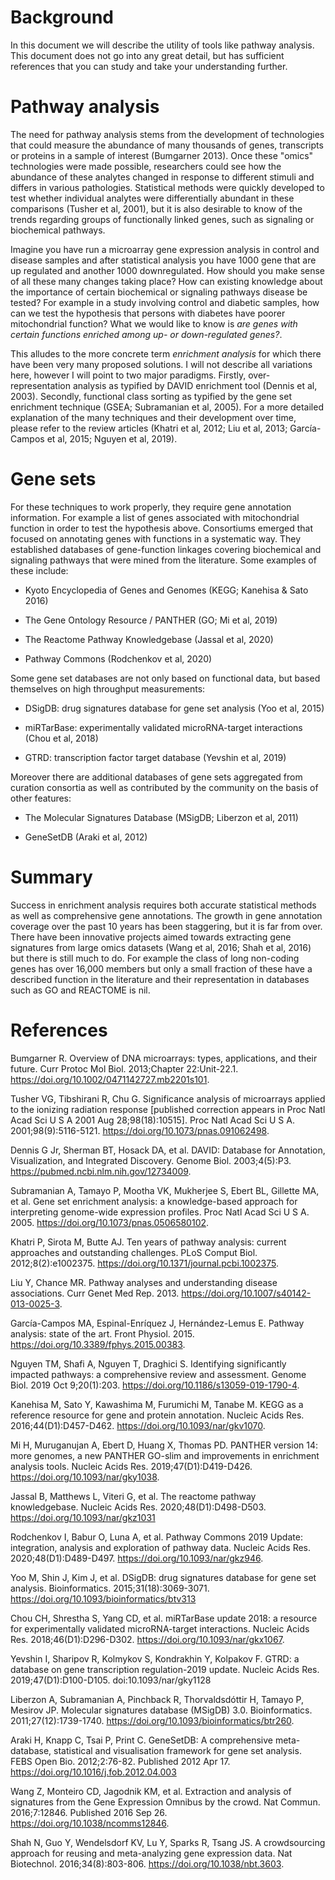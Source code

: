 # Background

In this document we will describe the utility of tools like pathway analysis.
This document does not go into any great detail, but has sufficient references that you can study and take your understanding further.

# Pathway analysis

The need for pathway analysis stems from the development of technologies that could measure the abundance of many thousands of genes, transcripts or proteins in a sample of interest (Bumgarner 2013).
Once these "omics" technologies were made possible, researchers could see how the abundance of these analytes changed in response to different stimuli and differs in various pathologies.
Statistical methods were quickly developed to test whether individual analytes were differentially abundant in these comparisons (Tusher et al, 2001), but it is also desirable to know of the trends regarding groups of functionally linked genes, such as signaling or biochemical pathways.

Imagine you have run a microarray gene expression analysis in control and disease samples and after statistical analysis you have 1000 gene that are up regulated and another 1000 downregulated. How should you make sense of all these many changes taking place? How can existing knowledge about the importance of certain biochemical or signaling pathways disease be tested? 
For example in a study involving control and diabetic samples, how can we test the hypothesis that persons with diabetes have poorer mitochondrial function?
What we would like to know is _are genes with certain functions enriched among up- or down-regulated genes?_.

This alludes to the more concrete term _enrichment analysis_ for which there have been very many proposed solutions.
I will not describe all variations here, however I will point to two major paradigms. 
Firstly, over-representation analysis as typified by DAVID enrichment tool (Dennis et al, 2003).
Secondly, functional class sorting as typified by the gene set enrichment technique (GSEA; Subramanian et al, 2005).
For a more detailed explanation of the many techniques and their development over time, please refer to the review articles (Khatri et al, 2012; Liu et al, 2013; García-Campos et al, 2015; Nguyen et al, 2019).

# Gene sets

For these techniques to work properly, they require gene annotation information.
For example a list of genes associated with mitochondrial function in order to test the hypothesis above.
Consortiums emerged that focused on annotating genes with functions in a systematic way. 
They established databases of gene-function linkages covering biochemical and signaling pathways that were mined from the literature.
Some examples of these include:

* Kyoto Encyclopedia of Genes and Genomes (KEGG; Kanehisa & Sato 2016)

* The Gene Ontology Resource / PANTHER (GO; Mi et al, 2019)

* The Reactome Pathway Knowledgebase (Jassal et al, 2020)

* Pathway Commons (Rodchenkov et al, 2020)

Some gene set databases are not only based on functional data, but based themselves on high throughput measurements:

* DSigDB: drug signatures database for gene set analysis (Yoo et al, 2015)

* miRTarBase: experimentally validated microRNA-target interactions (Chou et al, 2018)

* GTRD: transcription factor target database (Yevshin et al, 2019)

Moreover there are additional databases of gene sets aggregated from curation consortia as well as contributed by the community on the basis of other features:

* The Molecular Signatures Database (MSigDB; Liberzon et al, 2011)

* GeneSetDB (Araki et al, 2012)

# Summary

Success in enrichment analysis requires both accurate statistical methods as well as comprehensive gene annotations.
The growth in gene annotation coverage over the past 10 years has been staggering, but it is far from over.
There have been innovative projects aimed towards extracting gene signatures from large omics datasets (Wang et al, 2016; Shah et al, 2016) but there is still much to do.
For example the class of long non-coding genes has over 16,000 members but only a small fraction of these have a described function in the literature and their representation in databases such as GO and REACTOME is nil.

# References
Bumgarner R. Overview of DNA microarrays: types, applications, and their future. Curr Protoc Mol Biol. 2013;Chapter 22:Unit-22.1. https://doi.org/10.1002/0471142727.mb2201s101.

Tusher VG, Tibshirani R, Chu G. Significance analysis of microarrays applied to the ionizing radiation response [published correction appears in Proc Natl Acad Sci U S A 2001 Aug 28;98(18):10515]. Proc Natl Acad Sci U S A. 2001;98(9):5116-5121. https://doi.org/10.1073/pnas.091062498.

Dennis G Jr, Sherman BT, Hosack DA, et al. DAVID: Database for Annotation, Visualization, and Integrated Discovery. Genome Biol. 2003;4(5):P3. https://pubmed.ncbi.nlm.nih.gov/12734009.

Subramanian A, Tamayo P, Mootha VK, Mukherjee S, Ebert BL, Gillette MA, et al. Gene set enrichment analysis: a knowledge-based approach for interpreting genome-wide expression profiles. Proc Natl Acad Sci U S A. 2005. https://doi.org/10.1073/pnas.0506580102.

Khatri P, Sirota M, Butte AJ. Ten years of pathway analysis: current approaches and outstanding challenges. PLoS Comput Biol. 2012;8(2):e1002375. https://doi.org/10.1371/journal.pcbi.1002375.

Liu Y, Chance MR. Pathway analyses and understanding disease associations. Curr Genet Med Rep. 2013. https://doi.org/10.1007/s40142-013-0025-3.

García-Campos MA, Espinal-Enríquez J, Hernández-Lemus E. Pathway analysis: state of the art. Front Physiol. 2015. https://doi.org/10.3389/fphys.2015.00383.

Nguyen TM, Shafi A, Nguyen T, Draghici S. Identifying significantly impacted pathways: a comprehensive review and assessment. Genome Biol. 2019 Oct 9;20(1):203. https://doi.org/10.1186/s13059-019-1790-4.

Kanehisa M, Sato Y, Kawashima M, Furumichi M, Tanabe M. KEGG as a reference resource for gene and protein annotation. Nucleic Acids Res. 2016;44(D1):D457-D462. https://doi.org/10.1093/nar/gkv1070.

Mi H, Muruganujan A, Ebert D, Huang X, Thomas PD. PANTHER version 14: more genomes, a new PANTHER GO-slim and improvements in enrichment analysis tools. Nucleic Acids Res. 2019;47(D1):D419-D426. https://doi.org/10.1093/nar/gky1038.

Jassal B, Matthews L, Viteri G, et al. The reactome pathway knowledgebase. Nucleic Acids Res. 2020;48(D1):D498-D503. https://doi.org/10.1093/nar/gkz1031

Rodchenkov I, Babur O, Luna A, et al. Pathway Commons 2019 Update: integration, analysis and exploration of pathway data. Nucleic Acids Res. 2020;48(D1):D489-D497. https://doi.org/10.1093/nar/gkz946.

Yoo M, Shin J, Kim J, et al. DSigDB: drug signatures database for gene set analysis. Bioinformatics. 2015;31(18):3069-3071. https://doi.org/10.1093/bioinformatics/btv313

Chou CH, Shrestha S, Yang CD, et al. miRTarBase update 2018: a resource for experimentally validated microRNA-target interactions. Nucleic Acids Res. 2018;46(D1):D296-D302. https://doi.org/10.1093/nar/gkx1067.

Yevshin I, Sharipov R, Kolmykov S, Kondrakhin Y, Kolpakov F. GTRD: a database on gene transcription regulation-2019 update. Nucleic Acids Res. 2019;47(D1):D100-D105. doi:10.1093/nar/gky1128

Liberzon A, Subramanian A, Pinchback R, Thorvaldsdóttir H, Tamayo P, Mesirov JP. Molecular signatures database (MSigDB) 3.0. Bioinformatics. 2011;27(12):1739-1740. https://doi.org/10.1093/bioinformatics/btr260.

Araki H, Knapp C, Tsai P, Print C. GeneSetDB: A comprehensive meta-database, statistical and visualisation framework for gene set analysis. FEBS Open Bio. 2012;2:76-82. Published 2012 Apr 17. https://doi.org/10.1016/j.fob.2012.04.003

Wang Z, Monteiro CD, Jagodnik KM, et al. Extraction and analysis of signatures from the Gene Expression Omnibus by the crowd. Nat Commun. 2016;7:12846. Published 2016 Sep 26. https://doi.org/10.1038/ncomms12846.

Shah N, Guo Y, Wendelsdorf KV, Lu Y, Sparks R, Tsang JS. A crowdsourcing approach for reusing and meta-analyzing gene expression data. Nat Biotechnol. 2016;34(8):803-806. https://doi.org/10.1038/nbt.3603.
